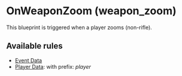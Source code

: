 # OnWeaponZoom (weapon_zoom)

This blueprint is triggered when a player zooms (non-rifle).

## Available rules

- [Event Data](GlobalEventData.md)
- [Player Data](GlobalPlayerData.md): with prefix: *player*
